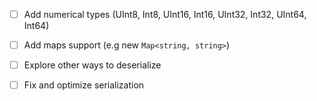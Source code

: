 - [ ] Add numerical types (UInt8, Int8, UInt16, Int16, UInt32, Int32, UInt64, Int64)
- [ ] Add maps support (e.g new `Map<string, string>`)
- [ ] Explore other ways to deserialize
- [ ] Fix and optimize serialization

